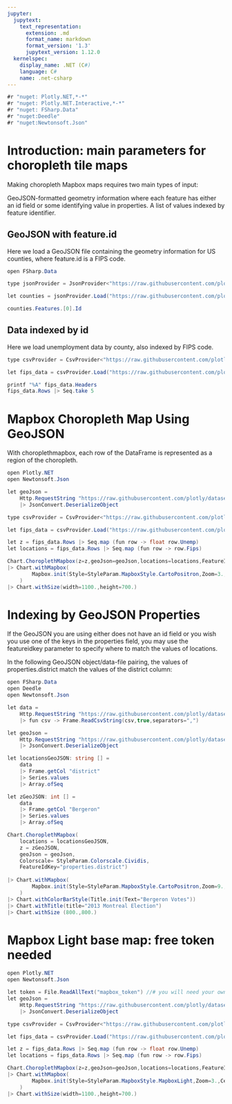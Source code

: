 ```yaml
---
jupyter:
  jupytext:
    text_representation:
      extension: .md
      format_name: markdown
      format_version: '1.3'
      jupytext_version: 1.12.0
  kernelspec:
    display_name: .NET (C#)
    language: C#
    name: .net-csharp
---
```


```csharp dotnet_interactive={"language": "fsharp"}
#r "nuget: Plotly.NET,*-*"
#r "nuget: Plotly.NET.Interactive,*-*"
#r "nuget: FSharp.Data"
#r "nuget:Deedle"
#r "nuget:Newtonsoft.Json"
```

# Introduction: main parameters for choropleth tile maps


Making choropleth Mapbox maps requires two main types of input:

GeoJSON-formatted geometry information where each feature has either an id field or some identifying value in properties.
A list of values indexed by feature identifier.


## GeoJSON with feature.id


Here we load a GeoJSON file containing the geometry information for US counties, where feature.id is a FIPS code.

```csharp dotnet_interactive={"language": "fsharp"}
open FSharp.Data

type jsonProvider = JsonProvider<"https://raw.githubusercontent.com/plotly/datasets/master/geojson-counties-fips.json">

let counties = jsonProvider.Load("https://raw.githubusercontent.com/plotly/datasets/master/geojson-counties-fips.json")

counties.Features.[0].Id

```

## Data indexed by id


Here we load unemployment data by county, also indexed by FIPS code.

```csharp dotnet_interactive={"language": "fsharp"}
type csvProvider = CsvProvider<"https://raw.githubusercontent.com/plotly/datasets/master/fips-unemp-16.csv">

let fips_data = csvProvider.Load("https://raw.githubusercontent.com/plotly/datasets/master/fips-unemp-16.csv")

printf "%A" fips_data.Headers
fips_data.Rows |> Seq.take 5
```

# Mapbox Choropleth Map Using GeoJSON


With choroplethmapbox, each row of the DataFrame is represented as a region of the choropleth.

```csharp dotnet_interactive={"language": "fsharp"}
open Plotly.NET
open Newtonsoft.Json

let geoJson = 
    Http.RequestString "https://raw.githubusercontent.com/plotly/datasets/master/geojson-counties-fips.json"
    |> JsonConvert.DeserializeObject 

type csvProvider = CsvProvider<"https://raw.githubusercontent.com/plotly/datasets/master/fips-unemp-16.csv">

let fips_data = csvProvider.Load("https://raw.githubusercontent.com/plotly/datasets/master/fips-unemp-16.csv")

let z = fips_data.Rows |> Seq.map (fun row -> float row.Unemp)
let locations = fips_data.Rows |> Seq.map (fun row -> row.Fips)

Chart.ChoroplethMapbox(z=z,geoJson=geoJson,locations=locations,FeatureIdKey="id",Colorscale=StyleParam.Colorscale.Viridis,ZMin=0.,ZMax=12.)
|> Chart.withMapbox(
        Mapbox.init(Style=StyleParam.MapboxStyle.CartoPositron,Zoom=3.,Center=(-95.7129,37.0902)) 
    )
|> Chart.withSize(width=1100.,height=700.)
```

# Indexing by GeoJSON Properties


If the GeoJSON you are using either does not have an id field or you wish you use one of the keys in the properties field, you may use the featureidkey parameter to specify where to match the values of locations.

In the following GeoJSON object/data-file pairing, the values of properties.district match the values of the district column:

```csharp dotnet_interactive={"language": "fsharp"}
open FSharp.Data
open Deedle
open Newtonsoft.Json

let data = 
    Http.RequestString "https://raw.githubusercontent.com/plotly/datasets/master/election.csv"
    |> fun csv -> Frame.ReadCsvString(csv,true,separators=",")

let geoJson = 
    Http.RequestString "https://raw.githubusercontent.com/plotly/datasets/master/election.geojson"
    |> JsonConvert.DeserializeObject 

let locationsGeoJSON: string [] = 
    data
    |> Frame.getCol "district"
    |> Series.values
    |> Array.ofSeq

let zGeoJSON: int [] = 
    data
    |> Frame.getCol "Bergeron"
    |> Series.values
    |> Array.ofSeq

Chart.ChoroplethMapbox(
    locations = locationsGeoJSON,
    z = zGeoJSON,    
    geoJson = geoJson,
    Colorscale= StyleParam.Colorscale.Cividis,
    FeatureIdKey="properties.district")
 
|> Chart.withMapbox(
        Mapbox.init(Style=StyleParam.MapboxStyle.CartoPositron,Zoom=9.,Center=(-73.7073,45.5517)) 
    )
|> Chart.withColorBarStyle(Title.init(Text="Bergeron Votes"))
|> Chart.withTitle(title="2013 Montreal Election")
|> Chart.withSize (800.,800.)
```

# Mapbox Light base map: free token needed

```csharp dotnet_interactive={"language": "fsharp"}
open Plotly.NET
open Newtonsoft.Json

let token = File.ReadAllText("mapbox_token") //# you will need your own token
let geoJson = 
    Http.RequestString "https://raw.githubusercontent.com/plotly/datasets/master/geojson-counties-fips.json"
    |> JsonConvert.DeserializeObject 

type csvProvider = CsvProvider<"https://raw.githubusercontent.com/plotly/datasets/master/fips-unemp-16.csv">

let fips_data = csvProvider.Load("https://raw.githubusercontent.com/plotly/datasets/master/fips-unemp-16.csv")

let z = fips_data.Rows |> Seq.map (fun row -> float row.Unemp)
let locations = fips_data.Rows |> Seq.map (fun row -> row.Fips)

Chart.ChoroplethMapbox(z=z,geoJson=geoJson,locations=locations,FeatureIdKey="id",Colorscale=StyleParam.Colorscale.Viridis,ZMin=0.,ZMax=12.)
|> Chart.withMapbox(
        Mapbox.init(Style=StyleParam.MapboxStyle.MapboxLight,Zoom=3.,Center=(-95.7129,37.0902),AccessToken=token) 
    )
|> Chart.withSize(width=1100.,height=700.)
```
